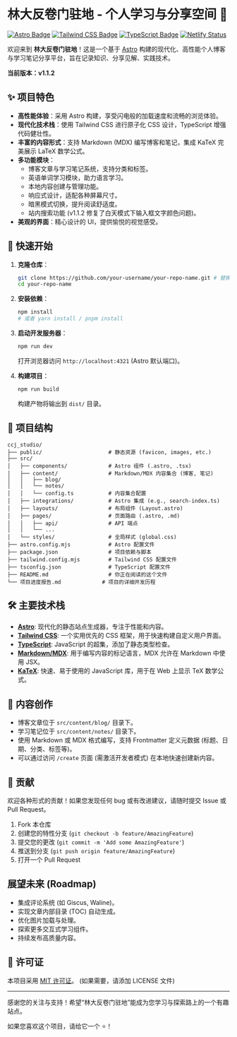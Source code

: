# 林大反卷门驻地 - 个人学习与分享空间 🚀

[![Astro Badge](https://img.shields.io/badge/Astro-vX.X.X-orange?style=for-the-badge&logo=astro)](https://astro.build)
[![Tailwind CSS Badge](https://img.shields.io/badge/Tailwind_CSS-vX.X.X-38B2AC?style=for-the-badge&logo=tailwind-css)](https://tailwindcss.com)
[![TypeScript Badge](https://img.shields.io/badge/TypeScript-vX.X.X-blue?style=for-the-badge&logo=typescript)](https://www.typescriptlang.org/)
[![Netlify Status](https://api.netlify.com/api/v1/badges/YOUR_NETLIFY_BADGE_ID/deploy-status)](https://app.netlify.com/sites/YOUR_NETLIFY_SITE_NAME/deploys) <!-- 替换为你的 Netlify 徽章 -->

欢迎来到 **林大反卷门驻地**！这是一个基于 [Astro](https://astro.build/) 构建的现代化、高性能个人博客与学习笔记分享平台，旨在记录知识、分享见解、实践技术。

**当前版本：v1.1.2**

## ✨ 项目特色

*   **高性能体验**：采用 Astro 构建，享受闪电般的加载速度和流畅的浏览体验。
*   **现代化技术栈**：使用 Tailwind CSS 进行原子化 CSS 设计，TypeScript 增强代码健壮性。
*   **丰富的内容形式**：支持 Markdown (MDX) 编写博客和笔记，集成 KaTeX 完美展示 LaTeX 数学公式。
*   **多功能模块**：
    *   博客文章与学习笔记系统，支持分类和标签。
    *   英语单词学习模块，助力语言学习。
    *   本地内容创建与管理功能。
    *   响应式设计，适配各种屏幕尺寸。
    *   暗黑模式切换，提升阅读舒适度。
    *   站内搜索功能 (v1.1.2 修复了白天模式下输入框文字颜色问题)。
*   **美观的界面**：精心设计的 UI，提供愉悦的视觉感受。

## 🚀 快速开始

1.  **克隆仓库**：
    ```bash
    git clone https://github.com/your-username/your-repo-name.git # 替换为你的仓库地址
    cd your-repo-name
    ```

2.  **安装依赖**：
    ```bash
    npm install
    # 或者 yarn install / pnpm install
    ```

3.  **启动开发服务器**：
    ```bash
    npm run dev
    ```
    打开浏览器访问 `http://localhost:4321` (Astro 默认端口)。

4.  **构建项目**：
    ```bash
    npm run build
    ```
    构建产物将输出到 `dist/` 目录。

## 📂 项目结构

```
ccj_studio/
├── public/                     # 静态资源 (favicon, images, etc.)
├── src/
│   ├── components/             # Astro 组件 (.astro, .tsx)
│   ├── content/                # Markdown/MDX 内容集合 (博客, 笔记)
│   │   ├── blog/
│   │   └── notes/
│   │   └── config.ts           # 内容集合配置
│   ├── integrations/           # Astro 集成 (e.g., search-index.ts)
│   ├── layouts/                # 布局组件 (Layout.astro)
│   ├── pages/                  # 页面路由 (.astro, .md)
│   │   ├── api/                # API 端点
│   │   └── ...
│   └── styles/                 # 全局样式 (global.css)
├── astro.config.mjs            # Astro 配置文件
├── package.json                # 项目依赖与脚本
├── tailwind.config.mjs         # Tailwind CSS 配置文件
├── tsconfig.json               # TypeScript 配置文件
├── README.md                   # 你正在阅读的这个文件
└── 项目进度报告.md             # 项目的详细开发历程
```

## 🛠️ 主要技术栈

*   **[Astro](https://astro.build/)**: 现代化的静态站点生成器，专注于性能和内容。
*   **[Tailwind CSS](https://tailwindcss.com/)**: 一个实用优先的 CSS 框架，用于快速构建自定义用户界面。
*   **[TypeScript](https://www.typescriptlang.org/)**: JavaScript 的超集，添加了静态类型检查。
*   **[Markdown/MDX](https://mdxjs.com/)**: 用于编写内容的标记语言，MDX 允许在 Markdown 中使用 JSX。
*   **[KaTeX](https://katex.org/)**: 快速、易于使用的 JavaScript 库，用于在 Web 上显示 TeX 数学公式。

## 📝 内容创作

*   博客文章位于 `src/content/blog/` 目录下。
*   学习笔记位于 `src/content/notes/` 目录下。
*   使用 Markdown 或 MDX 格式编写，支持 Frontmatter 定义元数据 (标题、日期、分类、标签等)。
*   可以通过访问 `/create` 页面 (需激活开发者模式) 在本地快速创建新内容。

## 🤝 贡献

欢迎各种形式的贡献！如果您发现任何 bug 或有改进建议，请随时提交 Issue 或 Pull Request。

1.  Fork 本仓库
2.  创建您的特性分支 (`git checkout -b feature/AmazingFeature`)
3.  提交您的更改 (`git commit -m 'Add some AmazingFeature'`)
4.  推送到分支 (`git push origin feature/AmazingFeature`)
5.  打开一个 Pull Request

## 展望未来 (Roadmap)

*   集成评论系统 (如 Giscus, Waline)。
*   实现文章内部目录 (TOC) 自动生成。
*   优化图片加载与处理。
*   探索更多交互式学习组件。
*   持续发布高质量内容。

## 📄 许可证

本项目采用 [MIT 许可证](LICENSE)。 (如果需要，请添加 LICENSE 文件)

---

感谢您的关注与支持！希望“林大反卷门驻地”能成为您学习与探索路上的一个有趣站点。

如果您喜欢这个项目，请给它一个 ⭐️！
